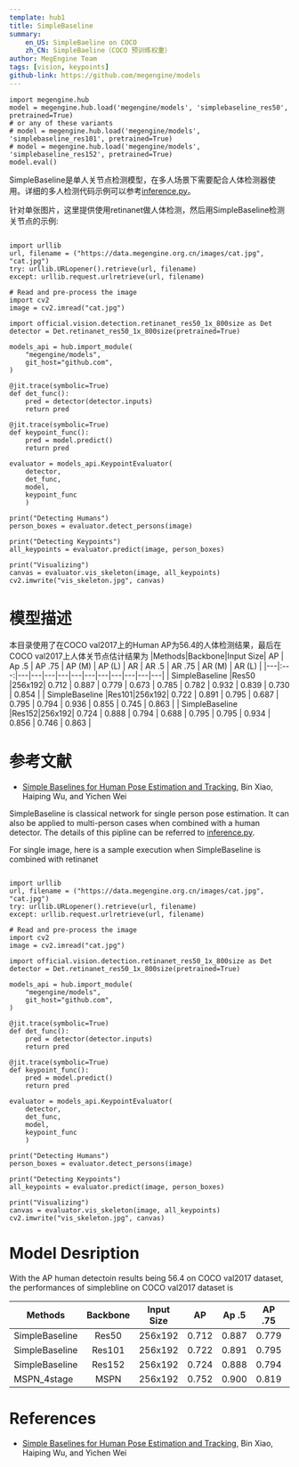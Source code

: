 ```yaml
---
template: hub1
title: SimpleBaseline
summary:
    en_US: SimpleBaeline on COCO
    zh_CN: SimpleBaeline（COCO 预训练权重）
author: MegEngine Team
tags: [vision, keypoints]
github-link: https://github.com/megengine/models
---
```


```python3
import megengine.hub
model = megengine.hub.load('megengine/models', 'simplebaseline_res50', pretrained=True)
# or any of these variants
# model = megengine.hub.load('megengine/models', 'simplebaseline_res101', pretrained=True)
# model = megengine.hub.load('megengine/models', 'simplebaseline_res152', pretrained=True)
model.eval()
```
<!-- section: zh_CN --> 
SimpleBaseline是单人关节点检测模型，在多人场景下需要配合人体检测器使用。详细的多人检测代码示例可以参考[inference.py](https://github.com/MegEngine/Models/blob/master/official/vision/keypoints/inference.py)。

针对单张图片，这里提供使用retinanet做人体检测，然后用SimpleBaseline检测关节点的示例:

```python3

import urllib
url, filename = ("https://data.megengine.org.cn/images/cat.jpg", "cat.jpg")
try: urllib.URLopener().retrieve(url, filename)
except: urllib.request.urlretrieve(url, filename)

# Read and pre-process the image
import cv2
image = cv2.imread("cat.jpg")

import official.vision.detection.retinanet_res50_1x_800size as Det
detector = Det.retinanet_res50_1x_800size(pretrained=True)

models_api = hub.import_module(
    "megengine/models",
    git_host="github.com",
)

@jit.trace(symbolic=True)
def det_func():
    pred = detector(detector.inputs)
    return pred

@jit.trace(symbolic=True)
def keypoint_func():
    pred = model.predict()
    return pred

evaluator = models_api.KeypointEvaluator(
    detector,
    det_func,
    model,
    keypoint_func
    )

print("Detecting Humans")
person_boxes = evaluator.detect_persons(image)

print("Detecting Keypoints")
all_keypoints = evaluator.predict(image, person_boxes)

print("Visualizing")
canvas = evaluator.vis_skeleton(image, all_keypoints)
cv2.imwrite("vis_skeleton.jpg", canvas)
```

# 模型描述
本目录使用了在COCO val2017上的Human AP为56.4的人体检测结果，最后在COCO val2017上人体关节点估计结果为
|Methods|Backbone|Input Size| AP | Ap .5 | AP .75 | AP (M) | AP (L) | AR | AR .5 | AR .75 | AR (M) | AR (L) |
|---|:---:|---|---|---|---|---|---|---|---|---|---|---|
| SimpleBaseline |Res50 |256x192| 0.712 | 0.887 | 0.779 | 0.673 | 0.785 | 0.782 | 0.932 | 0.839 | 0.730 | 0.854 |
| SimpleBaseline |Res101|256x192| 0.722 | 0.891 | 0.795 | 0.687 | 0.795 | 0.794 | 0.936 | 0.855 | 0.745 | 0.863 |
| SimpleBaseline |Res152|256x192| 0.724 | 0.888 | 0.794 | 0.688 | 0.795 | 0.795 | 0.934 | 0.856 | 0.746 | 0.863 |

# 参考文献
- [Simple Baselines for Human Pose Estimation and Tracking](https://arxiv.org/pdf/1804.06208.pdf), Bin Xiao, Haiping Wu, and Yichen Wei

<!-- section: en_US --> 
SimpleBaseline is classical network for single person pose estimation. It can also be applied to multi-person cases when combined with a human detector. The details of this pipline can be referred to [inference.py](https://github.com/MegEngine/Models/blob/master/official/vision/keypoints/inference.py).

For single image, here is a sample execution when SimpleBaseline is combined with retinanet

```python3

import urllib
url, filename = ("https://data.megengine.org.cn/images/cat.jpg", "cat.jpg")
try: urllib.URLopener().retrieve(url, filename)
except: urllib.request.urlretrieve(url, filename)

# Read and pre-process the image
import cv2
image = cv2.imread("cat.jpg")

import official.vision.detection.retinanet_res50_1x_800size as Det
detector = Det.retinanet_res50_1x_800size(pretrained=True)

models_api = hub.import_module(
    "megengine/models",
    git_host="github.com",
)

@jit.trace(symbolic=True)
def det_func():
    pred = detector(detector.inputs)
    return pred

@jit.trace(symbolic=True)
def keypoint_func():
    pred = model.predict()
    return pred

evaluator = models_api.KeypointEvaluator(
    detector,
    det_func,
    model,
    keypoint_func
    )

print("Detecting Humans")
person_boxes = evaluator.detect_persons(image)

print("Detecting Keypoints")
all_keypoints = evaluator.predict(image, person_boxes)

print("Visualizing")
canvas = evaluator.vis_skeleton(image, all_keypoints)
cv2.imwrite("vis_skeleton.jpg", canvas)
```
# Model Desription

With the AP human detectoin results being 56.4 on COCO val2017 dataset, the performances of simplebline on COCO val2017 dataset is 

|Methods|Backbone|Input Size| AP | Ap .5 | AP .75 | AP (M) | AP (L) | AR | AR .5 | AR .75 | AR (M) | AR (L) |
|---|:---:|---|---|---|---|---|---|---|---|---|---|---|
| SimpleBaseline |Res50 |256x192| 0.712 | 0.887 | 0.779 | 0.673 | 0.785 | 0.782 | 0.932 | 0.839 | 0.730 | 0.854 |
| SimpleBaseline |Res101|256x192| 0.722 | 0.891 | 0.795 | 0.687 | 0.795 | 0.794 | 0.936 | 0.855 | 0.745 | 0.863 |
| SimpleBaseline |Res152|256x192| 0.724 | 0.888 | 0.794 | 0.688 | 0.795 | 0.795 | 0.934 | 0.856 | 0.746 | 0.863 |
| MSPN_4stage |MSPN|256x192| 0.752 | 0.900 | 0.819 | 0.716 | 0.825 | 0.819 | 0.943 | 0.875 | 0.770 | 0.887 |

# References
- [Simple Baselines for Human Pose Estimation and Tracking](https://arxiv.org/pdf/1804.06208.pdf), Bin Xiao, Haiping Wu, and Yichen Wei